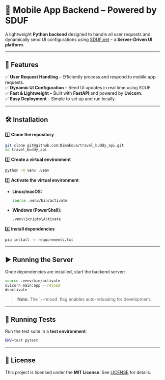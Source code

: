 # 📡 Mobile App Backend – Powered by SDUF  

A lightweight **Python backend** designed to handle all user requests and dynamically send UI configurations using [SDUF.net](https://sduf.net/) – a **Server-Driven UI platform**.  

---

## 🚀 Features  

✅ **User Request Handling** – Efficiently process and respond to mobile app requests.  
✅ **Dynamic UI Configuration** – Send UI updates in real time using SDUF.  
✅ **Fast & Lightweight** – Built with **FastAPI** and powered by **Uvicorn**.  
✅ **Easy Deployment** – Simple to set up and run locally.  

---

## 🛠️ Installation  

1️⃣ **Clone the repository**  
```sh
git clone git@github.com:Dimakoua/travel_buddy_api.git
cd travel_buddy_api
```

2️⃣ **Create a virtual environment**  
```sh
python -m venv .venv
```

3️⃣ **Activate the virtual environment**  
- **Linux/macOS:**  
  ```sh
  source .venv/bin/activate
  ```
- **Windows (PowerShell):**  
  ```sh
  .venv\Scripts\Activate
  ```

4️⃣ **Install dependencies**  
```sh
pip install -r requirements.txt
```

---

## ▶️ Running the Server  

Once dependencies are installed, start the backend server:  

```sh
source .venv/bin/activate
uvicorn main:app --reload
deactivate
```

> **Note:** The \`--reload\` flag enables auto-reloading for development.

---

## 🧪 Running Tests  

Run the test suite in a **test environment**:  

```sh
ENV=test pytest
```

---

## 📜 License  

This project is licensed under the **MIT License**. See [LICENSE](LICENSE) for details.  


